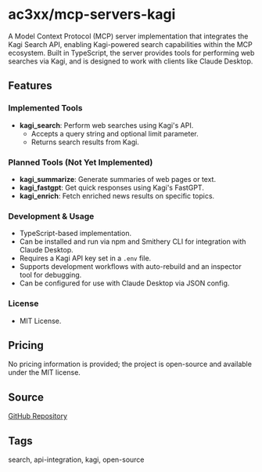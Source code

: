 # ac3xx/mcp-servers-kagi

A Model Context Protocol (MCP) server implementation that integrates the Kagi Search API, enabling Kagi-powered search capabilities within the MCP ecosystem. Built in TypeScript, the server provides tools for performing web searches via Kagi, and is designed to work with clients like Claude Desktop.

## Features

### Implemented Tools
- **kagi_search**: Perform web searches using Kagi's API.
  - Accepts a query string and optional limit parameter.
  - Returns search results from Kagi.

### Planned Tools (Not Yet Implemented)
- **kagi_summarize**: Generate summaries of web pages or text.
- **kagi_fastgpt**: Get quick responses using Kagi's FastGPT.
- **kagi_enrich**: Fetch enriched news results on specific topics.

### Development & Usage
- TypeScript-based implementation.
- Can be installed and run via npm and Smithery CLI for integration with Claude Desktop.
- Requires a Kagi API key set in a `.env` file.
- Supports development workflows with auto-rebuild and an inspector tool for debugging.
- Can be configured for use with Claude Desktop via JSON config.

### License
- MIT License.

## Pricing
No pricing information is provided; the project is open-source and available under the MIT license.

## Source
[GitHub Repository](https://github.com/ac3xx/mcp-servers-kagi)

## Tags
search, api-integration, kagi, open-source